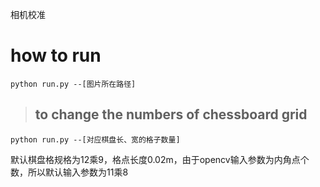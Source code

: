 相机校准
# how to run 
```
python run.py --[图片所在路径]
```



>## to change the numbers of chessboard grid
```
python run.py --[对应棋盘长、宽的格子数量]
```

默认棋盘格规格为12乘9，格点长度0.02m，由于opencv输入参数为内角点个数，所以默认输入参数为11乘8
